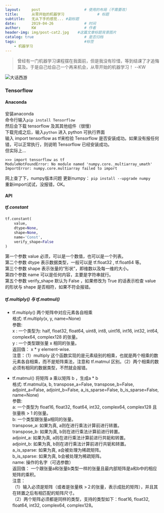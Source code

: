 ```yaml
---
layout:     post                    # 使用的布局（不需要改）
title:      从零开始的机器学习               # 标题 
subtitle:   无从下手的感觉... #副标题
date:       2019-04-26              # 时间
author:     KW                      # 作者
header-img: img/post-cat2.jpg    #这篇文章标题背景图片
catalog: true                       # 是否归档
tags:                               #标签
    - 机器学习
---
```


> 曾经有一门机器学习课程摆在我面前，但是我没有珍惜，等到结课了才追悔莫及。于是自己给自己一个再来机会，从零开始的机器学习！      --KW

![大话西游](http://upload-images.jianshu.io/upload_images/17260324-eed321d27c9ebdf9.jpg?imageMogr2/auto-orient/strip%7CimageView2/2/w/1240)

### Tensorflow

#### Anaconda

安装anaconda  
命令行输入`pip install Tensorflow`  
然后会下载 tensorflow 及其其他组件（很慢）  
下载完成之后，输入`python` 进入 python 可执行界面  
输入 import tensorflow as tf来检验 Tensorflow 是否安装成功。如果没有报任何错，可以正常执行，则说明 Tensorflow 已经安装成功。  
但实际上...

```shell
>>> import tensorflow as tf
ModuleNotFoundError: No module named 'numpy.core._multiarray_umath'
ImportError: numpy.core.multiarray failed to import
```

网上查了下，numpy版本问题
更新numpy： `pip install --upgrade numpy`  
重新import试试，没报错，OK。

#### API

##### tf.constant

```python
tf.constant(
    value,
    dtype=None,
    shape=None,
    name='Const',
    verify_shape=False
)
```

第一个参数 value 必须，可以是一个数值，也可以是一个列表。  
第二个参数 dtype 表示数据类型，一般可以是 tf.float32 ,  tf.float64 等。  
第三个参数 shape 表示张量的“形状”，即维数以及每一维的大小。  
第四个参数 name 可以是任何内容，主要是字符串就行。  
第五个参数 verify_shape 默认为 False ，如果修改为 True 的话表示检查 value 的形状与 shape 是否相符，如果不符会报错。

##### tf.multiply() 与 tf.matmul()

+ tf.multiply() 两个矩阵中对应元素各自相乘  
格式: tf.multiply(x, y, name=None)  
参数:  
x : 一个类型为: half, float32, float64, uint8, int8, uint16, int16, int32, int64, complex64, complex128 的张量。  
y : 一个类型跟张量 x 相同的张量。  
返回值： x * y element-wise.  
注意：（1）multiply 这个函数实现的是元素级别的相乘，也就是两个相乘的数元素各自相乘，而不是矩阵乘法，注意和 tf.matmul 区别。（2）两个相乘的数必须有相同的数据类型，不然就会报错。

+ tf.matmul() 将矩阵 a 乘以矩阵 b ，生成a * b  
格式: tf.matmul(a, b, transpose_a=False, transpose_b=False, adjoint_a=False, adjoint_b=False, a_is_sparse=False, b_is_sparse=False, name=None)  
参数:  
a: 一个类型为 float16, float32, float64, int32, complex64, complex128 且张量秩 > 1 的张量。  
b: 一个类型跟张量a相同的张量。  
transpose_a: 如果为真, a则在进行乘法计算前进行转置。  
transpose_b: 如果为真, b则在进行乘法计算前进行转置。  
adjoint_a: 如果为真, a则在进行乘法计算前进行共轭和转置。  
adjoint_b: 如果为真, b则在进行乘法计算前进行共轭和转置。  
a_is_sparse: 如果为真, a会被处理为稀疏矩阵。  
b_is_sparse: 如果为真, b会被处理为稀疏矩阵。  
name: 操作的名字（可选参数）  
返回值： 一个跟张量a和张量b类型一样的张量且最内部矩阵是a和b中的相应矩阵的乘积。  
注意：  
（1）输入必须是矩阵（或者是张量秩 >２的张量，表示成批的矩阵），并且其在转置之后有相匹配的矩阵尺寸。  
（2）两个矩阵必须都是同样的类型，支持的类型如下：float16, float32, float64, int32, complex64, complex128。